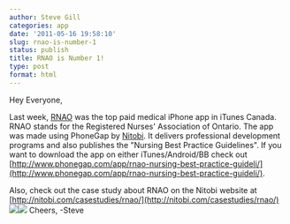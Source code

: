 ```yaml
---
author: Steve Gill
categories: app
date: '2011-05-16 19:58:10'
slug: rnao-is-number-1
status: publish
title: RNAO is Number 1!
type: post
format: html
---
```


Hey Everyone,

Last week, [RNAO](http://www.rnao.org/) was the top paid medical iPhone app in iTunes Canada. RNAO stands for the Registered Nurses' Association of Ontario. The app was made using PhoneGap by [Nitobi](http://nitobi.com). It delivers professional development programs and also publishes the "Nursing Best Practice Guidelines". If you want to download the app on either iTunes/Android/BB check out [http://www.phonegap.com/app/rnao-nursing-best-practice-guideli/](http://www.phonegap.com/app/rnao-nursing-best-practice-guideli/).

Also, check out the case study about RNAO on the Nitobi website at [http://nitobi.com/casestudies/rnao/](http://nitobi.com/casestudies/rnao/) [![](/uploads/2011/05/Screen-shot-2011-05-11-at-12.24.35-AM.png)](/uploads/2011/05/Screen-shot-2011-05-11-at-12.24.35-AM.png)[![](/uploads/2011/05/Screen-shot-2011-05-11-at-12.24.46-AM.png)](/uploads/2011/05/Screen-shot-2011-05-11-at-12.24.46-AM.png) Cheers, -Steve
